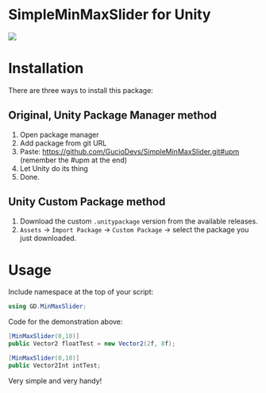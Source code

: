 # SimpleMinMaxSlider for Unity

![](Demonstration.gif)

# Installation

There are three ways to install this package:

## Original, Unity Package Manager method

  1. Open package manager
  2. Add package from git URL
  3. Paste: https://github.com/GucioDevs/SimpleMinMaxSlider.git#upm (remember the #upm at the end)
  4. Let Unity do its thing
  5. Done.

## Unity Custom Package method

  1. Download the custom `.unitypackage` version from the available releases.
  2. `Assets` -> `Import Package` -> `Custom Package` -> select the package you just downloaded.

# Usage

Include namespace at the top of your script:
```C#
using GD.MinMaxSlider;
```

Code for the demonstration above:
```C#
[MinMaxSlider(0,10)] 
public Vector2 floatTest = new Vector2(2f, 8f);

[MinMaxSlider(0,10)]
public Vector2Int intTest;
```

Very simple and very handy!

